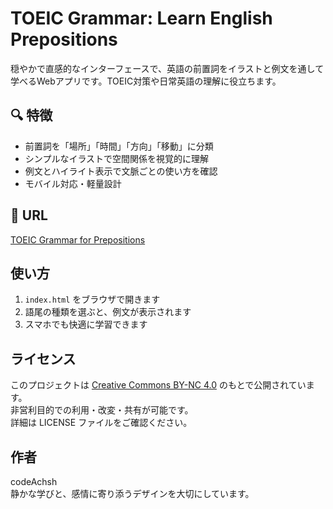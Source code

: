 # TOEIC Grammar: Learn English Prepositions

穏やかで直感的なインターフェースで、英語の前置詞をイラストと例文を通して学べるWebアプリです。TOEIC対策や日常英語の理解に役立ちます。

## 🔍 特徴

- 前置詞を「場所」「時間」「方向」「移動」に分類
- シンプルなイラストで空間関係を視覚的に理解
- 例文とハイライト表示で文脈ごとの使い方を確認
- モバイル対応・軽量設計

## 🌿 URL

[TOEIC Grammar for Prepositions](https://codeachsh.github.io/TOEIC-grammar-for-prepositions/)

## 使い方

1. `index.html` をブラウザで開きます  
2. 語尾の種類を選ぶと、例文が表示されます  
3. スマホでも快適に学習できます

## ライセンス

このプロジェクトは [Creative Commons BY-NC 4.0](LICENSE) のもとで公開されています。  
非営利目的での利用・改変・共有が可能です。  
詳細は LICENSE ファイルをご確認ください。

## 作者

codeAchsh  
静かな学びと、感情に寄り添うデザインを大切にしています。
